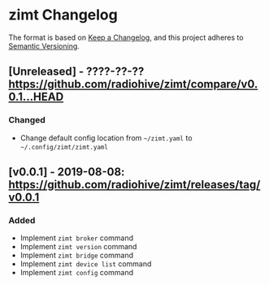 # zimt Changelog

The format is based on [Keep a Changelog](https://keepachangelog.com/en/1.0.0/),
and this project adheres to [Semantic Versioning](https://semver.org/spec/v2.0.0.html).

## [Unreleased] - ????-??-?? https://github.com/radiohive/zimt/compare/v0.0.1...HEAD
### Changed
- Change default config location from `~/zimt.yaml` to `~/.config/zimt/zimt.yaml`

## [v0.0.1] - 2019-08-08: https://github.com/radiohive/zimt/releases/tag/v0.0.1
### Added
- Implement `zimt broker` command
- Implement `zimt version` command
- Implement `zimt bridge` command
- Implement `zimt device list` command
- Implement `zimt config` command
